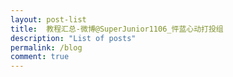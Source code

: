 ```yaml
---
layout: post-list
title:  教程汇总-微博@SuperJunior1106_怦蓝心动打投组
description: "List of posts"
permalink: /blog
comment: true
---
```


